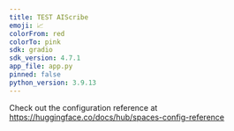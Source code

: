 ```yaml
---
title: TEST AIScribe
emoji: 📈
colorFrom: red
colorTo: pink
sdk: gradio
sdk_version: 4.7.1
app_file: app.py
pinned: false
python_version: 3.9.13
---
```


Check out the configuration reference at https://huggingface.co/docs/hub/spaces-config-reference
